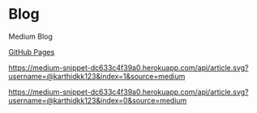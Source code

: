 # Blog
Medium Blog

 [GitHub Pages](https://pages.github.com/)

https://medium-snippet-dc633c4f39a0.herokuapp.com/api/article.svg?username=@karthidkk123&index=1&source=medium

https://medium-snippet-dc633c4f39a0.herokuapp.com/api/article.svg?username=@karthidkk123&index=0&source=medium
